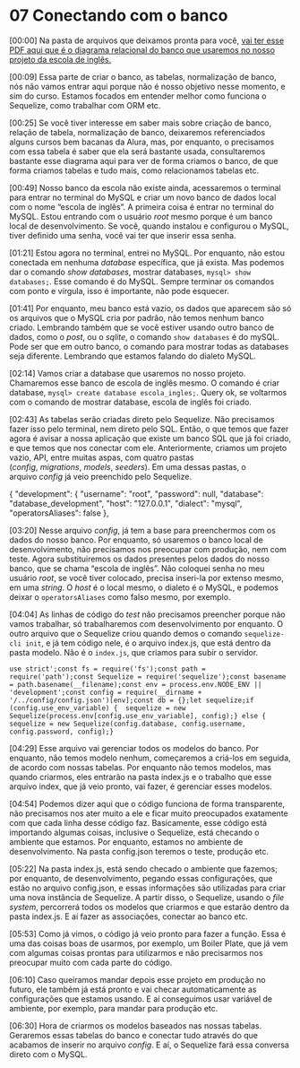# 07 Conectando com o banco



[00:00] Na pasta de arquivos que deixamos pronta para você, [vai ter esse PDF aqui que é o diagrama relacional do banco que usaremos no nosso projeto da escola de inglês.](./Diagrama%20Relacional%20-%20escola%20de%20ingl%C3%AAs.pdf)



[00:09] Essa parte de criar o banco, as tabelas, normalização de banco, nós não vamos entrar aqui porque não é nosso objetivo nesse momento, e sim do curso. Estamos focados em entender melhor como funciona o Sequelize, como trabalhar com ORM etc.

[00:25] Se você tiver interesse em saber mais sobre criação de banco, relação de tabela, normalização de banco, deixaremos referenciados alguns cursos bem bacanas da Alura, mas, por enquanto, o precisamos com essa tabela é saber que ela será bastante usada, consultaremos bastante esse diagrama aqui para ver de forma criamos o banco, de que forma criamos tabelas e tudo mais, como relacionamos tabelas etc.

[00:49] Nosso banco da escola não existe ainda, acessaremos o terminal para entrar no terminal do MySQL e criar um novo banco de dados local com o nome “escola de inglês”. A primeira coisa é entrar no terminal do MySQL. Estou entrando com o usuário *root* mesmo porque é um banco local de desenvolvimento. Se você, quando instalou e configurou o MySQL, tiver definido uma senha, você vai ter que inserir essa senha.

[01:21] Estou agora no terminal, entrei no MySQL. Por enquanto, não estou conectada em nenhuma *database* específica, que já exista. Mas podemos dar o comando *show databases*, mostrar databases, `mysql> show databases;`. Esse comando é do MySQL. Sempre terminar os comandos com ponto e vírgula, isso é importante, não pode esquecer.

[01:41] Por enquanto, meu banco está vazio, os dados que aparecem são só os arquivos que o MySQL cria por padrão, não temos nenhum banco criado. Lembrando também que se você estiver usando outro banco de dados, como o *post*, ou o *sqlite*, o comando `show databases` é do mySQL. Pode ser que em outro banco, o comando para mostrar todas as databases seja diferente. Lembrando que estamos falando do dialeto MySQL.

[02:14] Vamos criar a database que usaremos no nosso projeto. Chamaremos esse banco de escola de inglês mesmo. O comando é criar database, `mysql> create database escola_ingles;`. Query ok, se voltarmos com o comando de mostrar database, escola de inglês foi criado.

[02:43] As tabelas serão criadas direto pelo Sequelize. Não precisamos fazer isso pelo terminal, nem direto pelo SQL. Então, o que temos que fazer agora é avisar a nossa aplicação que existe um banco SQL que já foi criado, e que temos que nos conectar com ele. Anteriormente, criamos um projeto vazio, API, entre muitas aspas, com quatro pastas (*config*, *migrations*, *models*, *seeders*). Em uma dessas pastas, o arquivo *config* já veio preenchido pelo Sequelize.

{ "development": { "username": "root", "password": null, "database": "database_development", "host": "127.0.0.1", "dialect": "mysql", "operatorsAliases": false },

[03:20] Nesse arquivo *config*, já tem a base para preenchermos com os dados do nosso banco. Por enquanto, só usaremos o banco local de desenvolvimento, não precisamos nos preocupar com produção, nem com teste. Agora substituiremos os dados presentes pelos dados do nosso banco, que se chama “escola de inglês”. Não coloquei senha no meu usuário *root*, se você tiver colocado, precisa inseri-la por extenso mesmo, em uma *string*. O *host* é o local mesmo, o dialeto é o MySQL, e podemos deixar o `operatorsAliases` como falso mesmo, por exemplo.

[04:04] As linhas de código do *test* não precisamos preencher porque não vamos trabalhar, só trabalharemos com desenvolvimento por enquanto. O outro arquivo que o Sequelize criou quando demos o comando `sequelize-cli init`, e já tem código nele, é o arquivo index.js, que está dentro da pasta modelo. Não é o `index.js`, que criamos para subir o servidor.

```
use strict';const fs = require('fs');const path = require('path');const Sequelize = require('sequelize');const basename = path.basename(__filename);const env = process.env.NODE_ENV || 'development';const config = require(__dirname + '/../config/config.json')[env];const db = {};let sequelize;if (config.use_env_variable) {  sequelize = new Sequelize(process.env[config.use_env_variable], config);} else {  sequelize = new Sequelize(config.database, config.username, config.password, config);}
```

[04:29] Esse arquivo vai gerenciar todos os modelos do banco. Por enquanto, não temos modelo nenhum, começaremos a criá-los em seguida, de acordo com nossas tabelas. Por enquanto não temos modelos, mas quando criarmos, eles entrarão na pasta index.js e o trabalho que esse arquivo index, que já veio pronto, vai fazer, é gerenciar esses modelos.

[04:54] Podemos dizer aqui que o código funciona de forma transparente, não precisamos nos ater muito a ele e ficar muito preocupados exatamente com que cada linha desse código faz. Basicamente, esse código está importando algumas coisas, inclusive o Sequelize, está checando o ambiente que estamos. Por enquanto, estamos no ambiente de desenvolvimento. Na pasta config.json teremos o teste, produção etc.

[05:22] Na pasta index.js, está sendo checado o ambiente que fazemos; por enquanto, de desenvolvimento, pegando essas configurações, que estão no arquivo config.json, e essas informações são utilizadas para criar uma nova instância de Sequelize. A partir disso, o Sequelize, usando o *file system*, percorrerá todos os modelos que criarmos e que estarão dentro da pasta index.js. E aí fazer as associações, conectar ao banco etc.

[05:53] Como já vimos, o código já veio pronto para fazer a função. Essa é uma das coisas boas de usarmos, por exemplo, um Boiler Plate, que já vem com algumas coisas prontas para utilizarmos e não precisarmos nos preocupar muito com cada parte do código.

[06:10] Caso queiramos mandar depois esse projeto em produção no futuro, ele também já está pronto e vai checar automaticamente as configurações que estamos usando. E aí conseguimos usar variável de ambiente, por exemplo, para mandar para produção etc.

[06:30] Hora de criarmos os modelos baseados nas nossas tabelas. Geraremos essas tabelas do banco e conectar tudo através do que acabamos de inserir no arquivo *config*. E aí, o Sequelize fará essa conversa direto com o MySQL.
